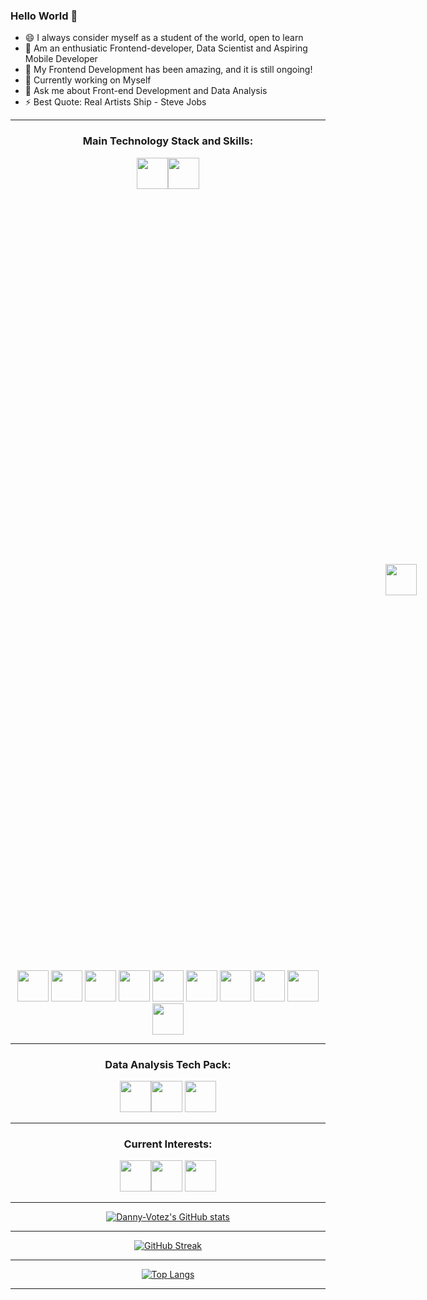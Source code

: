 ### Hello World 👋

- 😄 I always consider myself as a student of the world, open to learn
- 🌱 Am an enthusiatic Frontend-developer, Data Scientist and Aspiring Mobile Developer
- 👯 My Frontend Development has been amazing, and it is still ongoing!
- 🔭 Currently working on Myself
- 💬 Ask me about Front-end Development and Data Analysis
- ⚡ Best Quote: Real Artists Ship - Steve Jobs

<div align=center>

<hr>

###  Main Technology Stack and Skills:
<img width="50" height="50" src="https://cdn.jsdelivr.net/gh/devicons/devicon/icons/html5/html5-original-wordmark.svg" /><img width="50" height="50" src="https://cdn.jsdelivr.net/gh/devicons/devicon/icons/css3/css3-original-wordmark.svg" />
<img width="50" height="50" src="https://cdn.jsdelivr.net/gh/devicons/devicon/icons/javascript/javascript-original.svg" style="padding: 600px"/>
<img width="50" height="50" src="https://cdn.jsdelivr.net/gh/devicons/devicon/icons/bootstrap/bootstrap-original.svg" />
<img width="50" height="50" src="https://cdn.jsdelivr.net/gh/devicons/devicon/icons/python/python-original-wordmark.svg" />
<img width="50" height="50" src="https://cdn.jsdelivr.net/gh/devicons/devicon/icons/java/java-original-wordmark.svg" />
<img width="50" height="50" src="https://cdn.jsdelivr.net/gh/devicons/devicon/icons/c/c-original.svg" />
<img width="50" height="50" src="https://cdn.jsdelivr.net/gh/devicons/devicon/icons/cplusplus/cplusplus-original.svg" />
<img width="50" height="50" src="https://cdn.jsdelivr.net/gh/devicons/devicon/icons/mysql/mysql-original-wordmark.svg" />
<img width="50" height="50" src="https://cdn.jsdelivr.net/gh/devicons/devicon/icons/mongodb/mongodb-original-wordmark.svg" />
<img width="50" height="50" src="https://cdn.jsdelivr.net/gh/devicons/devicon/icons/postgresql/postgresql-original-wordmark.svg" />
<img width="50" height="50" src="https://cdn.jsdelivr.net/gh/devicons/devicon/icons/github/github-original-wordmark.svg" />
<img width="50" height="50" src="https://cdn.jsdelivr.net/gh/devicons/devicon/icons/git/git-original-wordmark.svg" />
  </ul>


<hr>

### Data Analysis Tech Pack:


<img width="50" height="50" src="https://cdn.jsdelivr.net/gh/devicons/devicon/icons/jupyter/jupyter-original-wordmark.svg" /><img width="50" height="50" src="https://cdn.jsdelivr.net/gh/devicons/devicon/icons/spss/spss-original.svg" />
<img width="50" height="50" src="https://cdn.jsdelivr.net/gh/devicons/devicon/icons/rstudio/rstudio-original.svg" />

<hr>

### Current Interests:

<img width="50" height="50" src="https://cdn.jsdelivr.net/gh/devicons/devicon/icons/react/react-original-wordmark.svg" /><img width="50" height="50" src="https://cdn.jsdelivr.net/gh/devicons/devicon/icons/typescript/typescript-original.svg" />
<img width="50" height="50" src="https://cdn.jsdelivr.net/gh/devicons/devicon/icons/kotlin/kotlin-original-wordmark.svg" />
<br>
<hr>

[![Danny-Votez's GitHub stats](https://github-readme-stats.vercel.app/api?username=danny-votez&show_icons=true&theme=yeblu)](https://github.com/danny-votez/github-readme-stats)

<hr>

[![GitHub Streak](http://github-readme-streak-stats.herokuapp.com?user=danny-votez&theme=yeblu&ring=311DDD)](https://git.io/streak-stats)

<hr>

[![Top Langs](https://github-readme-stats.vercel.app/api/top-langs/?username=danny-votez&layout=compact&langs_count=8)](https://github.com/danny-votez/github-readme-stats)

<hr>

</div>
